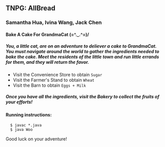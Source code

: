 ## TNPG: AllBread
### Samantha Hua, Ivina Wang, Jack Chen 

#### Bake A Cake For GrandmaCat (=^._.^=)/ 
##### You, a little cat, are on an adventure to deliever a cake to GrandmaCat. You must navigate around the world to gather the ingredients needed to bake the cake. Meet the residents of the little town and run little errands for them, and they will return the favor.

- Visit the Convenience Store to obtain ``` Sugar ```
- Visit the Farmer's Stand to obtain ``` Wheat ```
- Visit the Barn to obtain ``` Eggs + Milk ```

##### Once you have all the ingredients, visit the Bakery to collect the fruits of your efforts! 

#### Running instructions: 
```
  $ javac *.java
  $ java Woo
```
Good luck on your adventure! 
